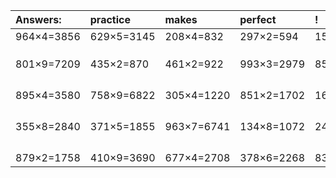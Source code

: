 | Answers: | practice | makes | perfect | ! |
| :--- | :--- | :--- | :--- | :--- |
| 964×4=3856 | 629×5=3145 | 208×4=832 | 297×2=594 | 159×7=1113 | 
|   |   |   |   |   | 
|   |   |   |   |   | 
|   |   |   |   |   | 
| 801×9=7209 | 435×2=870 | 461×2=922 | 993×3=2979 | 850×2=1700 | 
|   |   |   |   |   | 
|   |   |   |   |   | 
|   |   |   |   |   | 
|   |   |   |   |   | 
| 895×4=3580 | 758×9=6822 | 305×4=1220 | 851×2=1702 | 167×3=501 | 
|   |   |   |   |   | 
|   |   |   |   |   | 
|   |   |   |   |   | 
|   |   |   |   |   | 
| 355×8=2840 | 371×5=1855 | 963×7=6741 | 134×8=1072 | 244×3=732 | 
|   |   |   |   |   | 
|   |   |   |   |   | 
|   |   |   |   |   | 
|   |   |   |   |   | 
| 879×2=1758 | 410×9=3690 | 677×4=2708 | 378×6=2268 | 830×4=3320 | 
